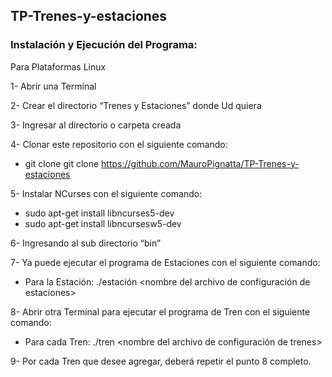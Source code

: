 ## TP-Trenes-y-estaciones

### Instalación y Ejecución del Programa:

Para Plataformas Linux

1-	Abrir una Terminal 

2-	Crear el directorio “Trenes y Estaciones” donde Ud quiera

3-	Ingresar al directorio o carpeta creada

4-	Clonar este repositorio con el siguiente comando: 
-	git clone git clone https://github.com/MauroPignatta/TP-Trenes-y-estaciones

5-	Instalar NCurses con el siguiente comando:
-	sudo apt-get install libncurses5-dev
-	sudo apt-get install libncursesw5-dev

6-	Ingresando al sub directorio “bin”

7-	Ya puede ejecutar el programa de Estaciones con el siguiente comando:
-	Para la Estación: ./estación <nombre del archivo de configuración de estaciones>

8-	Abrir otra Terminal para ejecutar el programa de Tren con el siguiente comando:
-	Para cada Tren: ./tren <nombre del archivo de configuración de trenes>

9-	Por cada Tren que desee agregar, deberá repetir el punto 8 completo.
